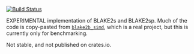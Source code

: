 [![Build Status](https://travis-ci.org/oconnor663/blake2s_simd.svg?branch=master)](https://travis-ci.org/oconnor663/blake2s_simd)

EXPERIMENTAL implementation of BLAKE2s and BLAKE2sp. Much of the code is
copy-pasted from
[`blake2b_simd`](https://github.com/oconnor663/blake2b_simd), which is a
real project, but this is currently only for benchmarking.

Not stable, and not published on crates.io.
